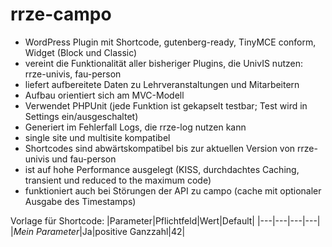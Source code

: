 # rrze-campo

- WordPress Plugin mit Shortcode, gutenberg-ready, TinyMCE conform, Widget (Block und Classic)
- vereint die Funktionalität aller bisheriger Plugins, die UnivIS nutzen: rrze-univis, fau-person
- liefert aufbereitete Daten zu Lehrveranstaltungen und Mitarbeitern
- Aufbau orientiert sich am MVC-Modell
- Verwendet PHPUnit (jede Funktion ist gekapselt testbar; Test wird in Settings ein/ausgeschaltet)
- Generiert im Fehlerfall Logs, die rrze-log nutzen kann
- single site und multisite kompatibel
- Shortcodes sind abwärtskompatibel bis zur aktuellen Version von rrze-univis und fau-person
- ist auf hohe Performance ausgelegt (KISS, durchdachtes Caching, transient und reduced to the maximum code)
- funktioniert auch bei Störungen der API zu campo (cache mit optionaler Ausgabe des Timestamps)

Vorlage für Shortcode:
|Parameter|Pflichtfeld|Wert|Default|
|---|---|---|---|
|_Mein Parameter_|Ja|positive Ganzzahl|42|

 
